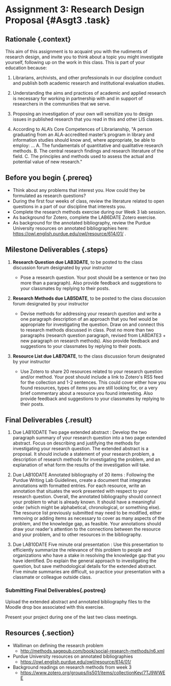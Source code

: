 # Assignment 3: Research Design Proposal  {#Asgt3 .task}

## Rationale {.context}

This aim of this assignment is to acquaint you with the rudiments of research design, and
invite you to think about a topic you might investigate yourself, following up on the
work in this class. This is part of your education because: 

1. Librarians, archivists, and other professionals in our discipline
   conduct and publish both academic research and institutional
   evaluation studies.

2. Understanding the aims and practices of academic and applied research
   is necessary for working in partnership with and in support of
   researchers in the communities that we serve.

3. Proposing an investigation of your own will sensitize you to design issues in published research
   that you read in this and other LIS classes.

4. According to ALA’s Core Competences of Librarianship, "A person
   graduating from an ALA-accredited master’s program in library and
   information studies should know and, where appropriate, be able to
   employ: ...
      A. The fundamentals of quantitative and qualitative research methods.
      B. The central research findings and research literature of the field.
      C. The principles and methods used to assess the actual and potential value of new research."


## Before you begin {.prereq}
- Think about any problems that interest you. How could they be formulated as research questions?
- During the first four weeks of class, review the literature related to open questions in a part of
  our discipline that interests you.
- Complete the research methods exercise during our Week 3 lab session.
- As background for Zotero, complete the LAB6DATE Zotero exercise.
- As background for the annotated bibliography, review the Purdue University resources on annotated bibliographies here: <https://owl.english.purdue.edu/owl/resource/614/01/> .

## Milestone Deliverables {.steps}

1. **Research Question due LAB3DATE**, to be posted to the class discussion forum designated by your instructor
     - Pose a research question. Your post should be a sentence or two
       (no more than a paragraph). Also provide feedback and
       suggestions to your classmates by replying to their posts.

2. **Research Methods due LAB5DATE**, to be posted to the class discussion forum designated by your instructor
     - Devise methods for addressing your research question and write
       a one paragraph description of an approach that you feel would
       be appropriate for investigating the question. Draw on and
       connect this to research methods discussed in class. Post no
       more than two paragraphs (research question paragraph, revised
       from LABDATE3 + new paragraph on research methods). Also
       provide feedback and suggestions to your classmates by replying
       to their posts.

3. **Resource List due LAB7DATE**, to the class discussion forum designated by your instructor
     - Use Zotero to share 20 resources related to your research
       question and/or method. Your post should include a link to
       Zotero's RSS feed for the collection and 1-2 sentences. This
       could cover either how you found resources, types of items you
       are still looking for, or a very brief commentary about a
       resource you found interesting. Also provide feedback and
       suggestions to your classmates by replying to their posts.

## Final Deliverables  {.result}

1. Due LAB10DATE Two page extended abstract
:  Develop the two paragraph summary of your research question into a two page extended abstract. Focus on describing
    and justifying the methods for investigating your research question. The extended abstract is a proposal. It should include a statement of
   your research problem, a description of research methods for
   investigating the problem, and an explanation of what form the results
   of the investigation will take. 

2. Due LAB10DATE Annotated bibliography of 20 items
: Following the Purdue Writing Lab Guidelines, create a document that integrates annotations with
    formatted entries. For each resource, write an annotation that situates the work presented with respect to your research question. Overall, the annotated bibliography should connect your problem to what is already known. It should have a meaningful order (which might be alphabetical, chronological, or something else). The resource list previously submitted may need to be modified, either removing or adding items as necessary to cover as many aspects of the problem, and the knowledge gap, as feasible. Your annotations should draw your reader's attention to the connections between the resource and your problem, and to other resources in the bibliography. 

3. Due LAB10DATE Five minute oral presentation
: Use this presentation to efficiently summarize
  the relevance of this problem to people and
  organizations who have a stake in resolving the
  knowledge gap that you have identified. Do explain
  the general approach to investigating the question, but
  save methodological details for the extended abstract. Five minute summaries are difficult, so practice your presentation with a classmate or colleague outside class. 

### Submitting Final Deliverables{.postreq}

Upload the extended abstract and annotated bibliography
files to the Moodle drop box associated with this exercise.

Present your project during one of the last two class meetings.

## Resources {.section}

- Walliman on defining the research problem
	- <http://methods.sagepub.com/book/social-research-methods/n6.xml>
-  Purdue University resources on annotated bibliographies
	- <https://owl.english.purdue.edu/owl/resource/614/01/>
-  Background readings on research methods from week 3
	- <https://www.zotero.org/groups/lis501/items/collectionKey/7TJ9WWEE>
